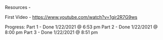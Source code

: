 Resources - 

First Video -
https://www.youtube.com/watch?v=1gir2R7G9ws

Progress:
Part 1 - Done 1/22/2021 @ 6:53 pm
Part 2 - Done 1/22/2021 @ 8:00 pm
Part 3 - Done 1/22/2021 @ 8:51 pm